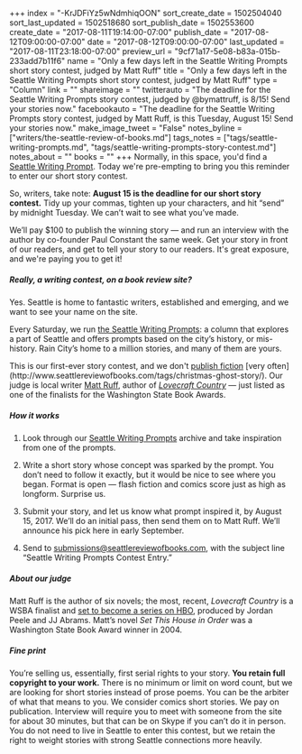 +++
index = "-KrJDFiYz5wNdmhiqOON"
sort_create_date = 1502504040
sort_last_updated = 1502518680
sort_publish_date = 1502553600
create_date = "2017-08-11T19:14:00-07:00"
publish_date = "2017-08-12T09:00:00-07:00"
date = "2017-08-12T09:00:00-07:00"
last_updated = "2017-08-11T23:18:00-07:00"
preview_url = "9cf71a17-5e08-b83a-015b-233add7b11f6"
name = "Only a few days left in the Seattle Writing Prompts short story contest, judged by Matt Ruff"
title = "Only a few days left in the Seattle Writing Prompts short story contest, judged by Matt Ruff"
type = "Column"
link = ""
shareimage = ""
twitterauto = "The deadline for the Seattle Writing Prompts story contest, judged by @bymattruff, is 8/15! Send your stories now."
facebookauto = "The deadline for the Seattle Writing Prompts story contest, judged by Matt Ruff, is this Tuesday, August 15! Send your stories now."
make_image_tweet = "False"
notes_byline = ["writers/the-seattle-review-of-books.md"]
tags_notes = ["tags/seattle-writing-prompts.md", "tags/seattle-writing-prompts-story-contest.md"]
notes_about = ""
books = ""
+++
Normally, in this space, you'd find a [Seattle Writing Prompt](http://www.seattlereviewofbooks.com/tags/seattle-writing-prompts). Today we're pre-empting to bring you this reminder to enter our short story contest.

<p>So, writers, take note: <strong>August 15 is the deadline for our short story contest.</strong> Tidy up your commas, tighten up your characters, and hit &#8220;send&#8221; by midnight Tuesday. We can&#8217;t wait to see what you&#8217;ve made.</p>

<p>We&#8217;ll pay $100 to publish the winning story — and run an interview with the author by co-founder Paul Constant the same week. Get your story in front of our readers, and get to tell your story to our readers. It's great exposure, and we're paying you to get it!</p>

<h5>Really, a writing contest, on a book review site?</h5>

<p>Yes. Seattle is home to fantastic writers, established and emerging, and we want to see your name on the site.</p>

<p>Every Saturday, we run <a href="http://www.seattlereviewofbooks.com/tags/seattle-writing-prompts">the Seattle Writing Prompts</a>: a column that explores a part of Seattle and offers prompts based on the city&#8217;s history, or mis-history. Rain City&#8217;s home to a million stories, and many of them are yours.</p>

<p>This is our first-ever story contest, and we don't <a href="http://www.seattlereviewofbooks.com/notes/2016/03/18/love-canal/">publish fiction</a> [very often](http://www.seattlereviewofbooks.com/tags/christmas-ghost-story/). Our judge is local writer <a href="http://www.bymattruff.com/">Matt Ruff</a>, author of <a href="http://www.seattlereviewofbooks.com/reviews/caught-after-dark-in-lovecraft-country/"><em>Lovecraft Country</em></a> — just listed as one of the finalists for the Washington State Book Awards.</p>

<h5>How it works</h5>

1. Look through our <a href="http://www.seattlereviewofbooks.com/tags/seattle-writing-prompts">Seattle Writing Prompts</a> archive and take inspiration from one of the prompts.

2. Write a short story whose concept was sparked by the prompt. You don’t need to follow it exactly, but it would be nice to see where you began. Format is open — flash fiction and comics score just as high as longform. Surprise us.

3. Submit your story, and let us know what prompt inspired it, by August 15, 2017. We’ll do an initial pass, then send them on to Matt Ruff. We’ll announce his pick here in early September.

4. Send to [submissions@seattlereviewofbooks.com](mailto:submissions@seattlereviewofbooks.com), with the subject line “Seattle Writing Prompts Contest Entry.”

<h5>About our judge</h5>

<p>Matt Ruff is the author of six novels; the most, recent, <em>Lovecraft Country</em> is a WSBA finalist and <a href="http://www.seattlereviewofbooks.com/notes/2017/05/16/jordan-peele-signs-on-to-produce-matt-ruffs-lovecraft-country-as-a-tv-series/">set to become a series on HBO</a>, produced by Jordan Peele and JJ Abrams. Matt&#8217;s novel <em>Set This House in Order</em> was a Washington State Book Award winner in 2004.</p>

<h5>Fine print</h5>

<p>You’re selling us, essentially, first serial rights to your story. <strong>You retain full copyright to your work.</strong> There is no minimum or limit on word count, but we are looking for short stories instead of prose poems. You can be the arbiter of what that means to you. We consider comics short stories. We pay on publication. Interview will require you to meet with someone from the site for about 30 minutes, but that can be on Skype if you can’t do it in person. You do not need to live in Seattle to enter this contest, but we retain the right to weight stories with strong Seattle connections more heavily.</p>